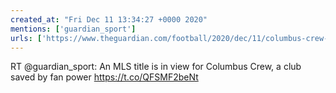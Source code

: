 ```yaml
---
created_at: "Fri Dec 11 13:34:27 +0000 2020"
mentions: ['guardian_sport']
urls: ['https://www.theguardian.com/football/2020/dec/11/columbus-crew-seattle-sounders-mls-cup-final-2020']
---
```


RT @guardian_sport: An MLS title is in view for Columbus Crew, a club saved by fan power https://t.co/QFSMF2beNt